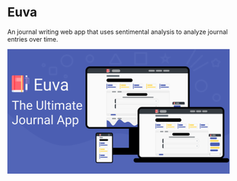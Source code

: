 # Euva
An journal writing web app that uses sentimental analysis to analyze journal entries over time.

<p align="center">
  <img src="https://github.com/sohan-py/Euva/blob/main/static/images/app/app.svg">
</p>
